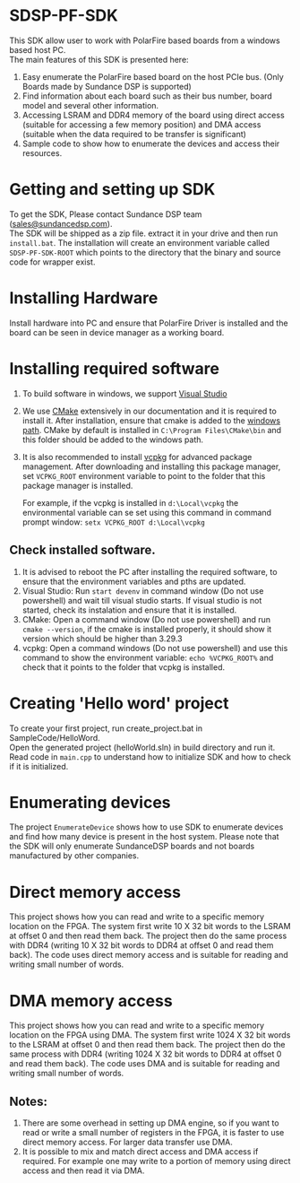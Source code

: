# SDSP-PF-SDK
This SDK allow user to work with PolarFire based boards from a windows based host PC.   
The main features of this SDK is presented here:    

1. Easy enumerate the PolarFire based board on the host PCIe bus. (Only Boards made by Sundance DSP is supported)
2. Find information about each board such as their bus number, board model and several other information.
3. Accessing LSRAM and DDR4 memory of the board using direct access (suitable for accessing a few memory position) and DMA access (suitable when the data required to be transfer is significant) 
4. Sample code to show how to enumerate the devices and access their resources.

# Getting and setting up SDK
To get the SDK, Please contact Sundance DSP team (sales@sundancedsp.com).   
The SDK will be shipped as a zip file. extract it in your drive and then run `install.bat`. The installation will create an environment variable called `SDSP-PF-SDK-ROOT` which points to the directory that the binary and source code for wrapper exist.
# Installing Hardware
Install hardware into PC and ensure that PolarFire Driver is installed and the board can be seen in device manager as a working board.
# Installing required software
1. To build software in windows, we support [Visual Studio](https://visualstudio.microsoft.com/)   
1. We use [CMake](https://cmake.org/) extensively in our documentation and it is required  to install it. After installation, ensure that cmake is added to the [windows path](https://www.sundancedsp.com/introducing-the-fmc-mipi-6/). CMake by default is installed in ```C:\Program Files\CMake\bin``` and this folder should be added to the windows path.    
1. It is also recommended to install [vcpkg](https://vcpkg.io/en/) for advanced package management. After downloading and installing this package manager, set ```VCPKG_ROOT``` environment variable to point to the folder that this package manager is installed. 
   
   For example, if the vcpkg is installed in ```d:\Local\vcpkg``` the environmental variable can se set using this command in command prompt window: ```setx VCPKG_ROOT d:\Local\vcpkg```   
## Check installed software.
   1. It is advised to reboot the PC after installing the required software, to ensure that the environment variables and pths are updated. 
   2. Visual Studio: Run ```start devenv``` in command window (Do not use powershell) and wait till visual studio starts. If visual studio is not started, check its instalation and ensure that it is installed. 
   3. CMake: Open a command window (Do not use powershell) and run ```cmake --version```, if the cmake is installed properly, it should show it version which should be higher than 3.29.3
   4. vcpkg: Open a command windows (Do not use powershell) and use this command to show the environment variable: ```echo %VCPKG_ROOT%``` and check that it points to the folder that vcpkg is installed. 
   

# Creating 'Hello word' project
To create your first project, run create_project.bat in SampleCode/HelloWord.  
Open the generated project (helloWorld.sln) in build directory and run it.    
Read code in `main.cpp` to understand how to initialize SDK and how to check if it is initialized.

# Enumerating devices
The project `EnumerateDevice` shows how to use SDK to enumerate devices and find how many device is present in the host system. Please note that the SDK will only enumerate SundanceDSP boards and not boards manufactured by other companies. 

# Direct memory access
This project shows how you can read and write to a specific memory location on the FPGA. 
The system first write 10 X 32 bit words to the LSRAM at offset 0 and then read them back. The project then do the same process with DDR4 (writing 10 X 32 bit words to DDR4 at offset 0 and read them back). The code uses direct memory access and is suitable for reading and writing small number of words. 

# DMA memory access
This project shows how you can read and write to a specific memory location on the FPGA using DMA. 
The system first write 1024 X 32 bit words to the LSRAM at offset 0 and then read them back. The project then do the same process with DDR4 (writing 1024 X 32 bit words to DDR4 at offset 0 and read them back). The code uses DMA and is suitable for reading and writing small number of words. 

## Notes: 
1. There are some overhead in setting up DMA engine, so if you want to read or write a small number of registers in the FPGA, it is faster to use direct memory access. For larger data transfer use DMA.
2. It is possible to mix and match direct access and DMA access if required. For example one may write to a portion of memory using direct access and then read it via DMA.
